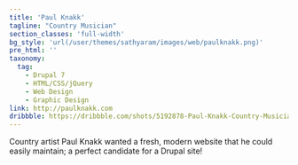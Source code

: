 ```yaml
---
title: 'Paul Knakk'
tagline: "Country Musician"
section_classes: 'full-width'
bg_style: 'url(/user/themes/sathyaram/images/web/paulknakk.png)'
pre_html: ''
taxonomy:
  tag:
    - Drupal 7
    - HTML/CSS/jQuery
    - Web Design
    - Graphic Design
link: http://paulknakk.com
dribbble: https://dribbble.com/shots/5192878-Paul-Knakk-Country-Musician-Website
---
```

Country artist Paul Knakk wanted a fresh, modern website that he could easily maintain; a perfect candidate for a Drupal site! 

